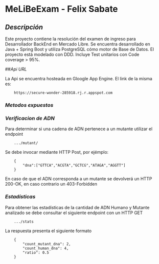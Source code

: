 # MeLiBeExam - Felix Sabate

## *Descripción*
Este proyecto contiene la resolución del examen de ingreso para Desarrollador BackEnd en Mercado Libre.
Se encuentra desarrollado en Java + Spring Boot y utiliza PostgreSQL cómo motor de Base de Datos.
El proyecto está modelado con DDD. Incluye Test unitarios con Code coverage > 95%.

##*Api URL*

La Api se encuentra hosteada en Gloogle App Engine. El link de la misma es:

```
	https://secure-wonder-285918.rj.r.appspot.com
```

### *Metodos expuestos*


### *Verificacion de ADN*

Para determinar si una cadena de ADN pertenece a un mutante utilizar el endpoint

```
	.../mutant/
```

Se debe invocar mediante HTTP Post, por ejémplo:

```
	{
		"dna":["GTTCA","ACGTA","GCTCG","ATAGA","AGGTT"]
	}
```

En caso de que el ADN corresponda a un mutante se devolverá un HTTP 200-OK, en caso contrario un
403-Forbidden


### *Estadísticas*

Para obtener las estadísticas de la cantidad de ADN Humano y Mutante analizado se debe consultar el siguiente endpoint con un HTTP GET

```
	.../stats
```
La respuesta presenta el siguiente formato

```
	{
	    "count_mutant_dna": 2,
	    "count_human_dna": 4,
	    "ratio": 0.5
	}
```



